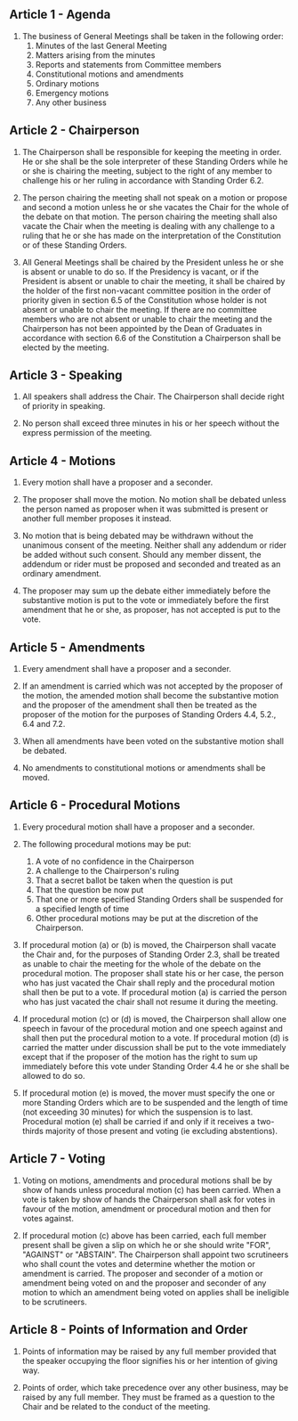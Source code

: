 ## Article 1 - Agenda

1. The business of General Meetings shall be taken in the following order:
    1. Minutes of the last General Meeting
	2. Matters arising from the minutes
	3. Reports and statements from Committee members
	4. Constitutional motions and amendments
	5. Ordinary motions
	6. Emergency motions
	7. Any other business

## Article 2 - Chairperson

1. The Chairperson shall be responsible for keeping the meeting in order.  He or she shall be the sole interpreter of these Standing Orders while he or she is chairing the meeting, subject to the right of any member to challenge his or her ruling in accordance with Standing Order 6.2.

2. The person chairing the meeting shall not speak on a motion or propose and second a motion unless he or she vacates the Chair for the whole of the debate on that motion.  The person chairing the meeting shall also vacate the Chair when the meeting is dealing with any challenge to a ruling that he or she has made on the interpretation of the Constitution or of these Standing Orders.

3. All General Meetings shall be chaired by the President unless he or she is absent or unable to do so.  If the Presidency is vacant, or if the President is absent or unable to chair the meeting, it shall be chaired by the holder of the first non-vacant committee position in the order of priority given in section 6.5 of the Constitution whose holder is not absent or unable to chair the meeting.  If there are no committee members who are not absent or unable to chair the meeting and the Chairperson has not been appointed by the Dean of Graduates in accordance with section 6.6 of the Constitution a Chairperson shall be elected by the meeting.

## Article 3 - Speaking

1. All speakers shall address the Chair.  The Chairperson shall decide right of priority in speaking.

2. No person shall exceed three minutes in his or her speech without the express permission of the meeting.


## Article 4 - Motions

1. Every motion shall have a proposer and a seconder.

2. The proposer shall move the motion.  No motion shall be debated unless the person named as proposer when it was submitted is present or another full member proposes it instead.

3. No motion that is being debated may be withdrawn without the unanimous consent of the meeting.  Neither shall any addendum or rider be added without such consent.  Should any member dissent, the addendum or rider must be proposed and seconded and treated as an ordinary amendment.

4. The proposer may sum up the debate either immediately before the substantive motion is put to the vote or immediately before the first amendment that he or she, as proposer, has not accepted is put to the vote.

## Article 5 - Amendments

1. Every amendment shall have a proposer and a seconder.

2. If an amendment is carried which was not accepted by the proposer of the motion, the amended motion shall become the substantive motion and the proposer of the amendment shall then be treated as the proposer of the motion for the purposes of Standing Orders 4.4, 5.2., 6.4 and 7.2.

3. When all amendments have been voted on the substantive motion shall be debated.

4. No amendments to constitutional motions or amendments shall be moved.

## Article 6 - Procedural Motions

1. Every procedural motion shall have a proposer and a seconder.

2. The following procedural motions may be put:
    1. A vote of no confidence in the Chairperson
    2. A challenge to the Chairperson's ruling
    3. That a secret ballot be taken when the question is put
    4. That the question be now put
    5. That one or more specified Standing Orders shall be suspended for a specified length of time
    6. Other procedural motions may be put at the discretion of the Chairperson.

3. If procedural motion (a) or (b) is moved, the Chairperson shall vacate the Chair and, for the purposes of Standing Order 2.3, shall be treated as unable to chair the meeting for the whole of the debate on the procedural motion.  The proposer shall state his or her case, the person who has just vacated the Chair shall reply and the procedural motion shall then be put to a vote.  If procedural motion (a) is carried the person who has just vacated the chair shall not resume it during the meeting.

4. If procedural motion (c) or (d) is moved, the Chairperson shall allow one speech in favour of the procedural motion and one speech against and shall then put the procedural motion to a vote.  If procedural motion (d) is carried the matter under discussion shall be put to the vote immediately except that if the proposer of the motion has the right to sum up immediately before this vote under Standing Order 4.4 he or she shall be allowed to do so.

5. If procedural motion (e) is moved, the mover must specify the one or more Standing Orders which are to be suspended and the length of time (not exceeding 30 minutes) for which the suspension is to last.  Procedural motion (e) shall be carried if and only if it receives a two-thirds majority of those present and voting (ie excluding abstentions).

## Article 7 - Voting

1. Voting on motions, amendments and procedural motions shall be by show of hands unless procedural motion (c) has been carried.  When a vote is taken by show of hands the Chairperson shall ask for votes in favour of the motion, amendment or procedural motion and then for votes against.

2. If procedural motion (c) above has been carried, each full member present shall be given a slip on which he or she should write "FOR", "AGAINST" or "ABSTAIN".  The Chairperson shall appoint two scrutineers who shall count the votes and determine whether the motion or amendment is carried.  The proposer and seconder of a motion or amendment being voted on and the proposer and seconder of any motion to which an amendment being voted on applies shall be ineligible to be scrutineers.

## Article 8 - Points of Information and Order

1. Points of information may be raised by any full member provided that the speaker occupying the floor signifies his or her intention of giving way.

2. Points of order, which take precedence over any other business, may be raised by any full member.  They must be framed as a question to the Chair and be related to the conduct of the meeting.